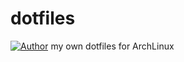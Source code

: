 # dotfiles
[![Author](https://img.shields.io/badge/AliceQAQ-dotfiles-blue)](https://github.com/AliceQAQ/dotfiles)
my own dotfiles for ArchLinux
